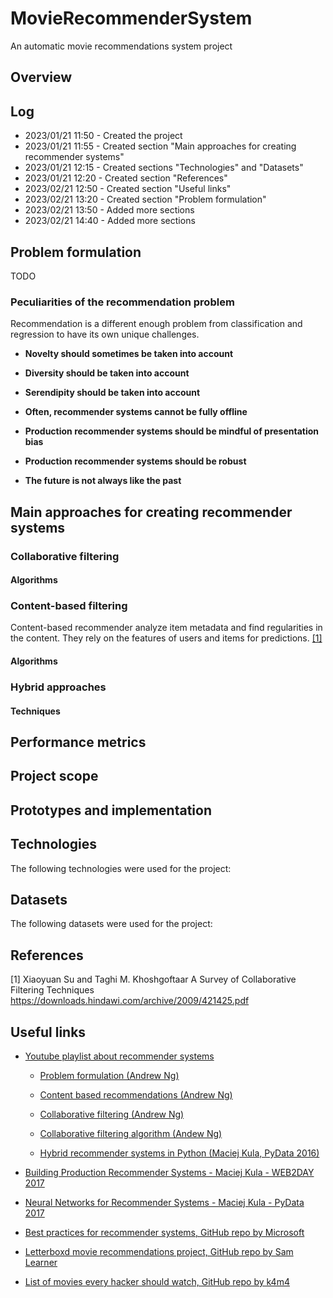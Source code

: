 # MovieRecommenderSystem
An automatic movie recommendations system project

## Overview

## Log
* 2023/01/21 11:50 - Created the project
* 2023/01/21 11:55 - Created section "Main approaches for creating recommender systems"
* 2023/01/21 12:15 - Created sections "Technologies" and "Datasets"
* 2023/01/21 12:20 - Created section "References"
* 2023/02/21 12:50 - Created section "Useful links"
* 2023/02/21 13:20 - Created section "Problem formulation"
* 2023/02/21 13:50 - Added more sections
* 2023/02/21 14:40 - Added more sections

## Problem formulation

TODO

### Peculiarities of the recommendation problem

Recommendation is a different enough problem from classification and regression to have its own unique challenges.

* **Novelty should sometimes be taken into account**

* **Diversity should be taken into account**

* **Serendipity should be taken into account**

* **Often, recommender systems cannot be fully offline**

* **Production recommender systems should be mindful of presentation bias**

* **Production recommender systems should be robust**

* **The future is not always like the past**

## Main approaches for creating recommender systems
### Collaborative filtering
#### Algorithms
### Content-based filtering

Content-based recommender analyze item metadata and find
regularities in the content. They rely on the features of users and items for predictions. [[1]](#1)

#### Algorithms
### Hybrid approaches
#### Techniques

## Performance metrics

## Project scope

## Prototypes and implementation

## Technologies
The following technologies were used for the project:

## Datasets
The following datasets were used for the project:

## References

<a id="1">[1]</a> 
Xiaoyuan Su and Taghi M. Khoshgoftaar
A Survey of Collaborative Filtering Techniques
https://downloads.hindawi.com/archive/2009/421425.pdf

## Useful links

* [Youtube playlist about recommender systems](https://www.youtube.com/playlist?list=PL3ZVX5cUMdLbiFgitZszhnMUZHDDEL0rS)

    - [Problem formulation (Andrew Ng) ](https://www.youtube.com/watch?v=giIXNoiqO_U)
    
    - [Content based recommendations (Andrew Ng)](https://www.youtube.com/watch?v=9siFuMMHNIA)
    
    - [Collaborative filtering (Andrew Ng)](https://www.youtube.com/watch?v=9AP-DgFBNP4)
    
    - [Collaborative filtering algorithm (Andew Ng)](https://www.youtube.com/watch?v=YW2b8La2ICo)
    
    - [Hybrid recommender systems in Python (Maciej Kula, PyData 2016)](https://www.youtube.com/watch?v=EgE0DUrYmo8)

* [Building Production Recommender Systems - Maciej Kula - WEB2DAY 2017](https://www.youtube.com/watch?v=CLNFmm6Lj_I)

* [Neural Networks for Recommender Systems - Maciej Kula - PyData 2017](https://www.youtube.com/watch?v=ZkBQ6YA9E40)

* [Best practices for recommender systems, GitHub repo by Microsoft](https://github.com/microsoft/recommenders)

* [Letterboxd movie recommendations project, GitHub repo by Sam Learner](https://github.com/sdl60660/letterboxd_recommendations)

* [List of movies every hacker should watch, GitHub repo by k4m4](https://github.com/k4m4/movies-for-hackers)
